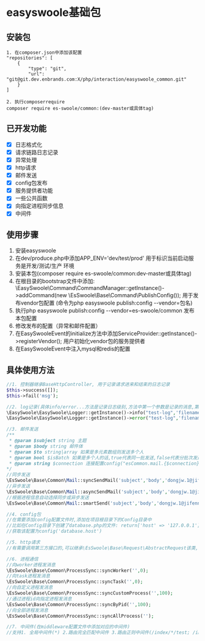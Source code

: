 # easyswoole基础包

## 安装包
```
1. 在composer.json中添加该配置
"repositories": [
    {
        "type": "git",
        "url": "git@git.dev.enbrands.com:X/php/interaction/easyswoole_common.git"
    }
]

2. 执行composerrequire
composer require es-swoole/common:(dev-master或具体tag)
```

## 已开发功能
- [x] 日志格式化
- [x] 请求链路日志记录
- [x] 异常处理
- [x] http请求
- [x] 邮件发送
- [x] config包发布
- [x] 服务提供者功能
- [x] 一些公共函数
- [x] 向指定进程同步信息
- [x] 中间件

## 使用步骤
1. 安装easyswoole
2. 在dev/produce.php中添加APP_ENV='dev/test/prod' 用于标识当前启动服务是开发/测试/生产 环境
3. 安装本包(composer require es-swoole/common:dev-master或具体tag)
4. 在根目录的bootstrap文件中添加:
\EasySwoole\Command\CommandManager::getInstance()->addCommand(new \EsSwoole\Base\Command\PublishConfig());  用于发布vendor包配置 (命令为php easyswoole publish:config --vendor=包名)
5. 执行php easyswoole publish:config --vendor=es-swoole/common 发布本包配置
6. 修改发布的配置（异常和邮件配置）
7. 在EasySwooleEvent的initialize方法中添加ServiceProvider::getInstance()->registerVendor(); 用户初始化vendor包的服务提供者
8. 在EasySwooleEvent中注入mysql和redis的配置


## 具体使用方法
```php
//1. 控制器继承BaseHttpController, 用于记录请求进来和结束的日志记录
$this->success([]);
$this->fail('msg');

//2. log记录(具体info/error...方法是记录日志级别,方法中第一个参数是记录的消息,第二个参数是文件名)
\EasySwoole\EasySwoole\Logger::getInstance()->info("test-log",'filename');
\EasySwoole\EasySwoole\Logger::getInstance()->error("test-log",'filename');

//3. 邮件发送
/**
 * @param $subject string 主题
 * @param $body string 邮件体
 * @param $to string|array 如果是多元素数组则发送多个人
 * @param bool $isBatch 如果是多个人的话,true代表同一批发送,false代表分批次发送
 * @param string $connection 连接配置config("esCommon.mail.{$connection}")
*/
//同步发送
\EsSwoole\Base\Common\Mail::syncSendMail('subject','body','dongjw.1@jifenn.com',true,'default');
//异步发送
\EsSwoole\Base\Common\Mail::asyncSendMail('subject','body','dongjw.1@jifenn.com',true,'default');
//根据进程信息自动选择同步或异步发送
\EsSwoole\Base\Common\Mail::smartSend('subject','body','dongjw.1@jifenn.com',true,'default');

//4. config包
//在需要添加config配置文件时,添加在项目根目录下的Config目录中
//比如在Config目录下创建了database.php的文件: return['host' => '127.0.0.1']
//获取该配置为config('database.host')

//5. http请求
//有需要调用第三方接口的,可以继承\EsSwoole\Base\Request\AbstractRequest该类,请求结束会自动记录响应日志

//6. 进程通信
//向worker进程发消息
\EsSwoole\Base\Common\ProcessSync::syncWorker('',0);
//向task进程发消息
\EsSwoole\Base\Common\ProcessSync::syncTask('',0);
//向自定义进程发消息
\EsSwoole\Base\Common\ProcessSync::syncCustomProcess('',100);
//通过进程id向指定进程发消息
\EsSwoole\Base\Common\ProcessSync::syncByPid('',100);
//向全部进程发消息
\EsSwoole\Base\Common\ProcessSync::syncAllProcess('');

//7. 中间件(在middleware配置文件中添加对应的中间件)
//支持1. 全局中间件(*) 2.路由完全匹配中间件 3.路由正则中间件(/index/*/test; /index*; /index/te*/dong$)
```